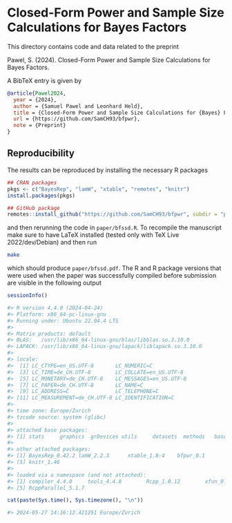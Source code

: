 # Closed-Form Power and Sample Size Calculations for Bayes Factors

This directory contains code and data related to the preprint

   Pawel, S. (2024). Closed-Form Power and Sample Size Calculations for Bayes Factors.

A BibTeX entry is given by

```BibTeX
@article{Pawel2024,
  year = {2024},
  author = {Samuel Pawel and Leonhard Held},
  title = {Closed-Form Power and Sample Size Calculations for {Bayes} Factors},
  url = {https://github.com/SamCH93/bfpwr},
  note = {Preprint}
}
```

## Reproducibility

The results can be reproduced by installing the necessary R packages

``` r
## CRAN packages
pkgs <- c("BayesRep", "lamW", "xtable", "remotes", "knitr")
install.packages(pkgs)

## GitHub package
remotes::install_github("https://github.com/SamCH93/bfpwr", subdir = "package")
```

and then rerunning the code in `paper/bfssd.R`. To recompile the manuscript make
sure to have LaTeX installed (tested only with TeX Live 2022/dev/Debian) and
then run

``` sh
make
```

which should produce `paper/bfssd.pdf`. The R and R package versions that were
used when the paper was successfully compiled before submission are visible in
the following output

``` r
sessionInfo()

#> R version 4.4.0 (2024-04-24)
#> Platform: x86_64-pc-linux-gnu
#> Running under: Ubuntu 22.04.4 LTS
#> 
#> Matrix products: default
#> BLAS:   /usr/lib/x86_64-linux-gnu/blas/libblas.so.3.10.0 
#> LAPACK: /usr/lib/x86_64-linux-gnu/lapack/liblapack.so.3.10.0
#> 
#> locale:
#>  [1] LC_CTYPE=en_US.UTF-8       LC_NUMERIC=C              
#>  [3] LC_TIME=de_CH.UTF-8        LC_COLLATE=en_US.UTF-8    
#>  [5] LC_MONETARY=de_CH.UTF-8    LC_MESSAGES=en_US.UTF-8   
#>  [7] LC_PAPER=de_CH.UTF-8       LC_NAME=C                 
#>  [9] LC_ADDRESS=C               LC_TELEPHONE=C            
#> [11] LC_MEASUREMENT=de_CH.UTF-8 LC_IDENTIFICATION=C       
#> 
#> time zone: Europe/Zurich
#> tzcode source: system (glibc)
#> 
#> attached base packages:
#> [1] stats     graphics  grDevices utils     datasets  methods   base     
#> 
#> other attached packages:
#> [1] BayesRep_0.42.2 lamW_2.2.3      xtable_1.8-4    bfpwr_0.1      
#> [5] knitr_1.46     
#> 
#> loaded via a namespace (and not attached):
#> [1] compiler_4.4.0     tools_4.4.0        Rcpp_1.0.12        xfun_0.43         
#> [5] RcppParallel_5.1.7

cat(paste(Sys.time(), Sys.timezone(), "\n"))

#> 2024-05-27 14:16:12.421251 Europe/Zurich 
```
